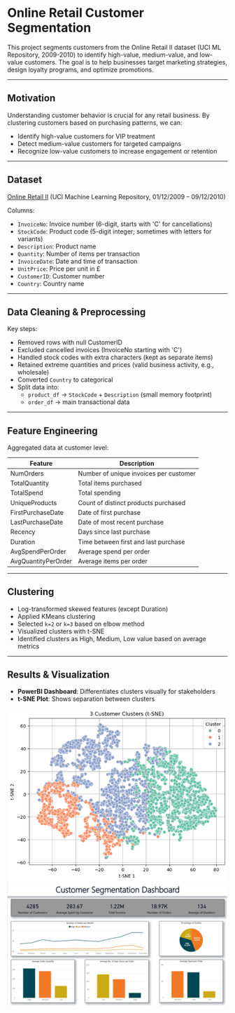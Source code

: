 # Online Retail Customer Segmentation

This project segments customers from the Online Retail II dataset (UCI ML Repository, 2009-2010) to identify high-value, medium-value, and low-value customers. The goal is to help businesses target marketing strategies, design loyalty programs, and optimize promotions.

---

## Motivation

Understanding customer behavior is crucial for any retail business. By clustering customers based on purchasing patterns, we can:

- Identify high-value customers for VIP treatment
- Detect medium-value customers for targeted campaigns
- Recognize low-value customers to increase engagement or retention

---

## Dataset

[Online Retail II](https://archive.ics.uci.edu/dataset/502/online+retail+ii) (UCI Machine Learning Repository, 01/12/2009 – 09/12/2010)

Columns:

- `InvoiceNo`: Invoice number (6-digit, starts with 'C' for cancellations)
- `StockCode`: Product code (5-digit integer; sometimes with letters for variants)
- `Description`: Product name
- `Quantity`: Number of items per transaction
- `InvoiceDate`: Date and time of transaction
- `UnitPrice`: Price per unit in £
- `CustomerID`: Customer number
- `Country`: Country name

---

## Data Cleaning & Preprocessing

Key steps:

- Removed rows with null CustomerID
- Excluded cancelled invoices (InvoiceNo starting with 'C')
- Handled stock codes with extra characters (kept as separate items)
- Retained extreme quantities and prices (valid business activity, e.g., wholesale)
- Converted `Country` to categorical
- Split data into:
  - `product_df` → `StockCode` + `Description` (small memory footprint)
  - `order_df` → main transactional data

---

## Feature Engineering

Aggregated data at customer level:

| Feature | Description |
|---------|-------------|
| NumOrders | Number of unique invoices per customer |
| TotalQuantity | Total items purchased |
| TotalSpend | Total spending |
| UniqueProducts | Count of distinct products purchased |
| FirstPurchaseDate | Date of first purchase |
| LastPurchaseDate | Date of most recent purchase |
| Recency | Days since last purchase |
| Duration | Time between first and last purchase |
| AvgSpendPerOrder | Average spend per order |
| AvgQuantityPerOrder | Average items per order |

---

## Clustering

- Log-transformed skewed features (except Duration)
- Applied KMeans clustering
- Selected `k=2` or `k=3` based on elbow method
- Visualized clusters with t-SNE
- Identified clusters as High, Medium, Low value based on average metrics


---

## Results & Visualization

- **PowerBI Dashboard**: Differentiates clusters visually for stakeholders
- **t-SNE Plot**: Shows separation between clusters

![3-Cluster t-SNE Visualization](Images/3-cluster-tsne.png)  
![PowerBI Dashboard Screenshot](Images/Dashboard.png)
